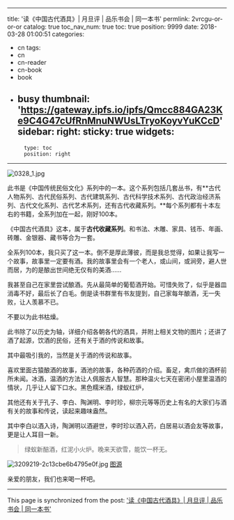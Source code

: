 
---
title: '读《中国古代酒具》| 月旦评 | 品乐书会 | 同一本书'
permlink: 2vrcgu-or-or-or
catalog: true
toc_nav_num: true
toc: true
position: 9999
date: 2018-03-28 01:00:51
categories:
- cn
tags:
- cn
- cn-reader
- cn-book
- book
- busy
thumbnail: 'https://gateway.ipfs.io/ipfs/Qmcc884GA23Ke9C4G47cUfRnMnuNWUsLTryoKoyvYuKCcD'
sidebar:
    right:
        sticky: true
widgets:
    -
        type: toc
        position: right
---


![0328_1.jpg](https://gateway.ipfs.io/ipfs/Qmcc884GA23Ke9C4G47cUfRnMnuNWUsLTryoKoyvYuKCcD)


此书是《中国传统民俗文化》系列中的一本。这个系列包括几套丛书，有**古代人物系列、古代民俗系列、古代建筑系列、古代科学技术系列、古代政治经济系列、古代文化系列、古代艺术系列，还有古代收藏系列。**每个系列都有十本左右的书籍，全系列加在一起，刚好100本。

《中国古代酒具》这本，属于**古代收藏系列**。和书法、木雕、家具、钱币、年画、砖雕、金银器、藏书等合为一套。

全系列100本，我只买了这一本。倒不是厚此薄彼，而是我总觉得，如果让我写一个故事，故事里一定要有酒。我的故事里会有一个老人，或山间，或涧旁，避人世而居，为的是酿出世间绝无仅有的美酒……

我甚至自己在家里尝试酿酒。先从最简单的葡萄酒开始。可惜失败了，似乎是器皿消毒不好，最后长了白毛。倒是读书群里有书友提到，自己家每年酿酒，无一失败，让人羡慕不已。

不要以为此书枯燥。

此书除了以历史为轴，详细介绍各朝各代的酒具，并附上相关文物的图片；还讲了酒了起源，饮酒的民俗，还有关于酒的传说和故事。

其中最吸引我的，当然是关于酒的传说和故事。

喜欢里面古猿酿酒的故事，酒池的故事，各种药酒的介绍。畜足，禽爪做的酒杯前所未闻。冰酒，温酒的方法让人佩服古人智慧。那种温火七天在密闭小屋里温酒的情状，几乎让人留下口水。黑色糯米酒，绿蚁红炉，

其他还有关于孔子、李白、陶渊明、李时珍，柳宗元等等历史上有名的大家们与酒有关的故事和传说，读起来趣味盎然。

其中李白以酒入诗，陶渊明以酒避世，李时珍以酒入药，白居易以酒会友等故事，更是让人耳目一新。

>绿蚁新醅酒，红泥小火炉。晚来天欲雪，能饮一杯无。

![3209219-2c13cbe6b4795e0f.jpg](https://gateway.ipfs.io/ipfs/QmV2SXt3K6aNtAQM4CHXRQyJMajCvruf4ZsBivKWSyMQ33)
[图源](https://upload-images.jianshu.io/upload_images/3209219-2c13cbe6b4795e0f.jpg?imageMogr2/auto-orient/strip%7CimageView2/2/w/640)

亲爱的朋友，我们也来喝一杯吧。

- - -

This page is synchronized from the post: ['读《中国古代酒具》| 月旦评 | 品乐书会 | 同一本书'](https://steemit.com/@weisheng167388/2vrcgu-or-or-or)
